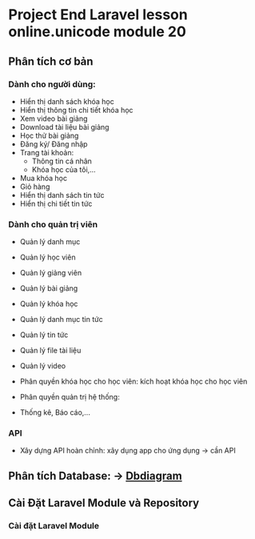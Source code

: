 # Project End Laravel lesson online.unicode module 20

## Phân tích cơ bản
### Dành cho người dùng:
- Hiển thị danh sách khóa học
- Hiển thị thông tin chi tiết khóa học
- Xem video bài giảng
- Download tài liệu bài giảng
- Học thử bài giảng
- Đăng ký/ Đăng nhập
- Trang tài khoản: 
  - Thông tin cá nhân
  - Khóa học của tôi,...
- Mua khóa học
- Giỏ hàng
- Hiển thị danh sách tin tức
- Hiển thị chi tiết tin tức

### Dành cho quản trị viên
- Quản lý danh mục
- Quản lý học viên
- Quản lý giảng viên
- Quản lý bài giảng
- Quản lý khóa học
- Quản lý danh mục tin tức
- Quản lý tin tức
- Quản lý file tài liệu
- Quản lý video

- Phân quyền khóa học cho học viên: kích hoạt khóa học cho học viên
- Phân quyền quản trị hệ thống: 
- Thống kê, Báo cáo,...

### API
- Xây dựng API hoàn chỉnh: xây dụng app cho ứng dụng -> cần API

## Phân tích Database: -> [Dbdiagram](https://dbdiagram.io/d/Module_20_Laravel-656563fe3be1495787db072a)

## Cài Đặt Laravel Module và Repository
### Cài đặt Laravel Module
